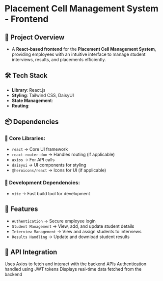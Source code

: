 # Placement Cell Management System - Frontend

## 📌 Project Overview

- A **React-based frontend** for the **Placement Cell Management System**, providing employees with an intuitive interface to manage student interviews, results, and placements efficiently.

## 🛠️ Tech Stack

- **Library**: React.js
- **Styling**: Tailwind CSS, DaisyUI
- **State Management**:
- **Routing**:

## 📦 Dependencies

### 🔹 Core Libraries:

- `react` → Core UI framework
- `react-router-dom` → Handles routing (if applicable)
- `axios` → For API calls
- `daisyui` → UI components for styling
- `@heroicons/react` → Icons for UI (if applicable)

### 🔹 Development Dependencies:

- `vite` → Fast build tool for development

## 🚀 Features

- `Authentication` → Secure employee login
- `Student Management` → View, add, and update student details
- `Interview Management` → View and assign students to interviews
- `Results Handling` → Update and download student results

## 🔗 API Integration

Uses Axios to fetch and interact with the backend APIs
Authentication handled using JWT tokens
Displays real-time data fetched from the backend
